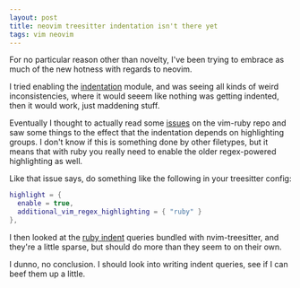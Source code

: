 ```yaml
---
layout: post
title: neovim treesitter indentation isn't there yet
tags: vim neovim
---
```


For no particular reason other than novelty,
I've been trying to embrace as much of the new hotness with regards to neovim.

I tried enabling the [indentation][] module, and was seeing all kinds of weird inconsistencies,
where it would seeem like nothing was getting indented, then it would work, just maddening stuff.

Eventually I thought to actually read some [issues][] on the vim-ruby repo and saw some things
to the effect that the indentation depends on highlighting groups.
I don't know if this is something done by other filetypes, but it means that with ruby
you really need to enable the older regex-powered highlighting as well.

Like that issue says, do something like the following in your treesitter config:

```lua
highlight = {
  enable = true,
  additional_vim_regex_highlighting = { "ruby" }
},
```

I then looked at the [ruby indent][] queries bundled with nvim-treesitter,
and they're a little sparse, but should do more than they seem to on their own.

I dunno, no conclusion.
I should look into writing indent queries, see if I can beef them up a little.

[ruby indent]: https://github.com/nvim-treesitter/nvim-treesitter/blob/master/queries/ruby/indents.scm
[issues]: https://github.com/vim-ruby/vim-ruby/issues/451
[indentation]: https://github.com/nvim-treesitter/nvim-treesitter#indentation
